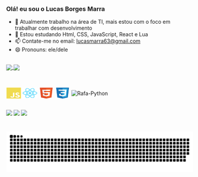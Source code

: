### Olá! eu sou o Lucas Borges Marra

- 🔭 Atualmente trabalho na área de TI, mais estou com o foco em trabalhar com desenvolvimento
- 🌱 Estou estudando Html, CSS, JavaScript, React e Lua
- 📫 Contate-me no email: lucasmarra63@gmail.com
- 😄 Pronouns: ele/dele

##

<div>
  <a href="https://github.com/LucasBM4rra">
    <img height=153 align="center" src="https://github-readme-stats.vercel.app/api?username=LucasBM4rra&show_icons=true&theme=highcontrast" />
  </a>
  <a href="https://github.com/LucasBM4rra">
    <img height=183 align="center" src="https://github-readme-stats.vercel.app/api/top-langs?username=LucasBM4rra&layout=compact&card_width=320&theme=highcontrast&langs_count=20" />
  </a> 
</div>

##

<div style="display: inline_block"><br>
  <img align="center" alt="Rafa-Js" height="30" width="40" src="https://raw.githubusercontent.com/devicons/devicon/master/icons/javascript/javascript-plain.svg">
  <img align="center" alt="Rafa-React" height="30" width="40" src="https://raw.githubusercontent.com/devicons/devicon/master/icons/react/react-original.svg">
  <img align="center" alt="Rafa-HTML" height="30" width="40" src="https://raw.githubusercontent.com/devicons/devicon/master/icons/html5/html5-original.svg">
  <img align="center" alt="Rafa-CSS" height="30" width="40" src="https://raw.githubusercontent.com/devicons/devicon/master/icons/css3/css3-original.svg">
  <img align="center" alt="Rafa-Python" height="30" width="40" src="https://cdn.jsdelivr.net/gh/devicons/devicon@latest/icons/lua/lua-original.svg">
</div>

  ##

<div> 
  <a href="https://www.instagram.com/lucas_borges1514/" target="_blank"><img src="https://img.shields.io/badge/-Instagram-%23E4405F?style=for-the-badge&logo=instagram&logoColor=white" target="_blank"></a>
  <a href = "lucasmarra63@gmail.com"><img src="https://img.shields.io/badge/-Gmail-%23333?style=for-the-badge&logo=gmail&logoColor=white" target="_blank"></a>
  <a href="https://www.linkedin.com/in/lucasborges1315/" target="_blank"><img src="https://img.shields.io/badge/-LinkedIn-%230077B5?style=for-the-badge&logo=linkedin&logoColor=white" target="_blank"></a> 
  
</div>

#

<div>
 <picture>
  <source media="(prefers-color-scheme: dark)" srcset="https://raw.githubusercontent.com/LucasBM4rra/LucasBM4rra/output/github-contribution-grid-snake-dark.svg">
  <source media="(prefers-color-scheme: light)" srcset="https://raw.githubusercontent.com/LucasBM4rra/LucasBM4rra/output/github-contribution-grid-snake.svg">
  <img alt="github contribution grid snake animation" src="https://raw.githubusercontent.com/LucasBM4rra/LucasBM4rra/output/github-contribution-grid-snake.svg">
</picture>
</div>

#

